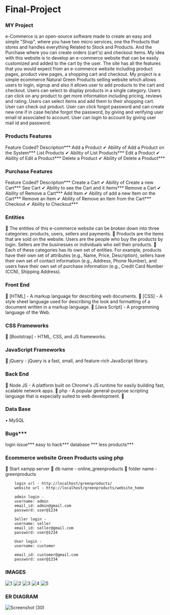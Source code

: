 # Final-Project
### MY Project
e-Commerce is an open-source software made to create an easy and simple "Shop", where you have two micro services, one the Products that stores and handles everything Related to Stock and Products. And the Purchase where you can create orders (cart's) and checkout items.
My idea with this website is to develop an e-commerce website that can be easily customized and added to the cart by the user. The site has all the features that you would expect from an e-commerce website including product pages, product view pages, a shopping cart and checkout.
My project is a simple ecommerce Natural Green Products selling website which allows users to login, signup and also it allows user to add products to the cart and checkout. Users can select to display products in a single category. Users can click on any product to get more information including pricing, reviews and rating. Users can select items and add them to their shopping cart. User can check out product. User can click forgot password and can create new one if in case he/she forgot the password, by giving and verifying user email id associated to account. User can login to account by giving user mail id and password.
### Products Features
Feature	Coded?	Description***
Add a Product	✔	Ability of Add a Product on the System***
List Products	✔	Ability of List Products***
Edit a Product	✔	Ability of Edit a Product***
Delete a Product	✔	Ability of Delete a Product***

### Purchase Features
Feature	Coded?	Description***
 Create a Cart	✔	Ability of Create a new Cart***
 See Cart		✔	Ability to see the Cart and it items***
Remove a Cart	✔	Ability of Remove a Cart***
Add Item		✔	Ability of add a new Item on the Cart***
Remove an Item	✔	Ability of Remove an Item from the Cart***
Checkout		✔	Ability to Checkout***

### Entities

	The entities of this e-commerce website can be broken down into three categories: products, users, sellers and payments.
	Products are the items that are sold on the website. Users are the people who buy the products by login. Sellers are the businesses or individuals who sell their products. 
	Each of these categories has its own set of entities. For example, products have their own set of attributes (e.g., Name, Price, Description), sellers have their own set of contact information (e.g., Address, Phone Number), and users have their own set of purchase information (e.g., Credit Card Number (CCN), Shipping Address).



### Front End

	[HTML] - A markup language for describing web documents.
	[CSS] - A style sheet language used for describing the look and formatting of a document written in a markup language.
	[Java Script] - A programming language of the Web.

### CSS Frameworks

	[Bootstrap] - HTML, CSS, and JS frameworks.

### JavaScript Frameworks

	jQuery - jQuery is a fast, small, and feature-rich JavaScript library.

### Back End

	Node JS - A platform built on Chrome's JS runtime for easily building fast, scalable network apps.
	php - A popular general-purpose scripting language that is especially suited to web development.
	

### Data Base

•	MySQL
### Bugs***
login issue***
easy to hack***
database ***
less products***
		
### Ecommerce website Green Products using php 

	Start xampp server 
	db name - online_greenproducts
	folder name - greenproducts

		login url - http://localhost/greenproducts/
		website url - http://localhost/greenproducts/website_home

		admin login - 
		username: admin
		email_id: admin@gmail.com
		password: user@1234

		Seller login - 
		username: seller
		email_id: seller@gmail.com
		password: user@1234

		User login - 
		username: customer
	
		email_id: customer@gmail.com
		password: user@1234



### IMAGES

![1](https://user-images.githubusercontent.com/102165229/168952293-0ead2fd7-a279-48a3-961e-6081f06f5935.jpeg)
![2](https://user-images.githubusercontent.com/102165229/168952308-39c30459-3d11-41d6-807d-532ca0a41b87.jpeg)
![3](https://user-images.githubusercontent.com/102165229/168952312-9a942951-ca23-4d0e-ba28-191424d7334f.jpeg)
![4](https://user-images.githubusercontent.com/102165229/168952326-c1b7f873-61fa-4aa3-9302-1ba284f22eb6.jpeg)
![5](https://user-images.githubusercontent.com/102165229/168952333-efd21196-e0bf-46cd-bf8d-15f2f1516c9e.jpeg)
### ER DIAGRAM
![Screenshot (30)](https://user-images.githubusercontent.com/102165229/168952767-2a948d51-a439-442e-b11a-75a84dc8c7c8.png)
